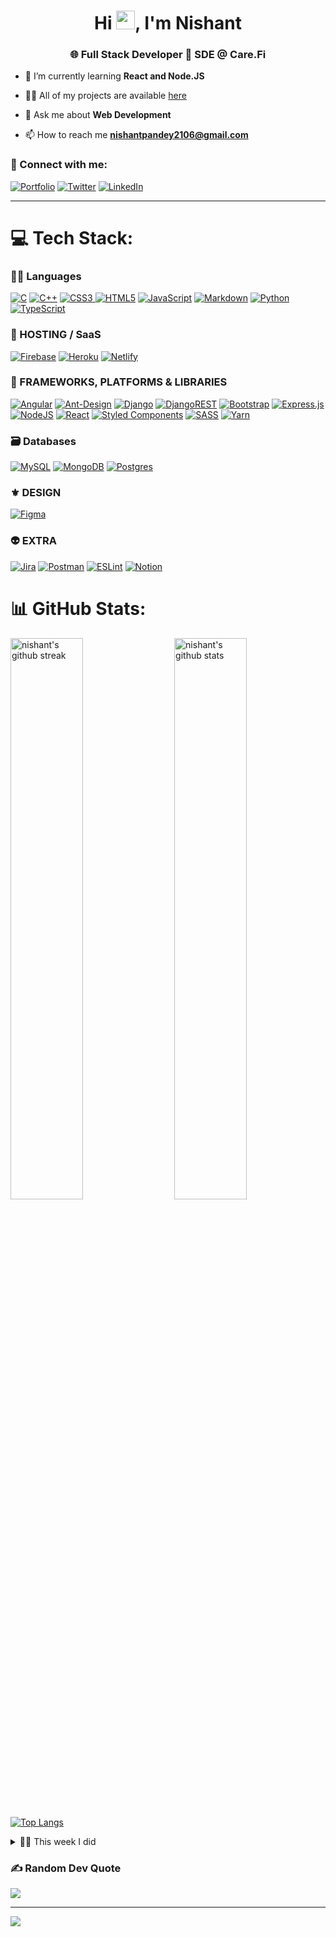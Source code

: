<h1 align="center">Hi <img src="https://raw.githubusercontent.com/MartinHeinz/MartinHeinz/master/wave.gif" width="30">, I'm Nishant</h1>
<h3 align="center">🌐 Full Stack Developer  🏥 SDE @ Care.Fi</h3>

- 🌱 I’m currently learning **React and Node.JS**

- 👨‍💻 All of my projects are available [here](https://nishantpandey.netlify.app/projects)


- 💬 Ask me about **Web Development**

- 📫 How to reach me **nishantpandey2106@gmail.com**

### 🤝 Connect with me:

[![Portfolio](https://img.shields.io/badge/Portfolio-000000?style=for-the-badge&logo=Portfolio&logoColor=white)](https://nishantpandey.netlify.app/)
[![Twitter](https://img.shields.io/badge/Twitter-1DA1F2?style=for-the-badge&logo=twitter&logoColor=white)](https://twitter.com/Nishant_2106)
[![LinkedIn](https://img.shields.io/badge/LinkedIn-0077B5?style=for-the-badge&logo=linkedin&logoColor=white)](https://www.linkedin.com/in/nishant-pandey-dev)

---


# 💻 Tech Stack:

### 🧑‍💻 Languages
[![C](https://img.shields.io/badge/c-%2300599C.svg?style=for-the-badge&logo=c&logoColor=white)](https://nishantpandey.netlify.app/) [![C++](https://img.shields.io/badge/c++-%2300599C.svg?style=for-the-badge&logo=c%2B%2B&logoColor=white)](https://nishantpandey.netlify.app/) [![CSS3](https://img.shields.io/badge/css3-%231572B6.svg?style=for-the-badge&logo=css3&logoColor=white) ![HTML5](https://img.shields.io/badge/html5-%23E34F26.svg?style=for-the-badge&logo=html5&logoColor=white)](https://nishantpandey.netlify.app/) [![JavaScript](https://img.shields.io/badge/javascript-%23323330.svg?style=for-the-badge&logo=javascript&logoColor=%23F7DF1E)](https://nishantpandey.netlify.app/) [![Markdown](https://img.shields.io/badge/markdown-%23000000.svg?style=for-the-badge&logo=markdown&logoColor=white)](https://nishantpandey.netlify.app/) [![Python](https://img.shields.io/badge/python-3670A0?style=for-the-badge&logo=python&logoColor=ffdd54)](https://nishantpandey.netlify.app/) [![TypeScript](https://img.shields.io/badge/typescript-%23007ACC.svg?style=for-the-badge&logo=typescript&logoColor=white)](https://nishantpandey.netlify.app/)
### 🚚 HOSTING / SaaS
[![Firebase](https://img.shields.io/badge/firebase-%23039BE5.svg?style=for-the-badge&logo=firebase)](https://nishantpandey.netlify.app/) [![Heroku](https://img.shields.io/badge/heroku-%23430098.svg?style=for-the-badge&logo=heroku&logoColor=white)](https://nishantpandey.netlify.app/) [![Netlify](https://img.shields.io/badge/netlify-%23000000.svg?style=for-the-badge&logo=netlify&logoColor=#00C7B7)](https://nishantpandey.netlify.app/)
### 🧩 FRAMEWORKS, PLATFORMS & LIBRARIES
[![Angular](https://img.shields.io/badge/angular-%23DD0031.svg?style=for-the-badge&logo=angular&logoColor=white)](https://nishantpandey.netlify.app/) [![Ant-Design](https://img.shields.io/badge/-AntDesign-%230170FE?style=for-the-badge&logo=ant-design&logoColor=white)](https://nishantpandey.netlify.app/) [![Django](https://img.shields.io/badge/django-%23092E20.svg?style=for-the-badge&logo=django&logoColor=white)](https://nishantpandey.netlify.app/) [![DjangoREST](https://img.shields.io/badge/DJANGO-REST-ff1709?style=for-the-badge&logo=django&logoColor=white&color=ff1709&labelColor=gray)](https://nishantpandey.netlify.app/) [![Bootstrap](https://img.shields.io/badge/bootstrap-%23563D7C.svg?style=for-the-badge&logo=bootstrap&logoColor=white)](https://nishantpandey.netlify.app/) [![Express.js](https://img.shields.io/badge/express.js-%23404d59.svg?style=for-the-badge&logo=express&logoColor=%2361DAFB)](https://nishantpandey.netlify.app/) [![NodeJS](https://img.shields.io/badge/node.js-6DA55F?style=for-the-badge&logo=node.js&logoColor=white)](https://nishantpandey.netlify.app/) [![React](https://img.shields.io/badge/react-%2320232a.svg?style=for-the-badge&logo=react&logoColor=%2361DAFB)](https://nishantpandey.netlify.app/) [![Styled Components](https://img.shields.io/badge/styled--components-DB7093?style=for-the-badge&logo=styled-components&logoColor=white)](https://nishantpandey.netlify.app/) [![SASS](https://img.shields.io/badge/SASS-hotpink.svg?style=for-the-badge&logo=SASS&logoColor=white)](https://nishantpandey.netlify.app/) [![Yarn](https://img.shields.io/badge/yarn-%232C8EBB.svg?style=for-the-badge&logo=yarn&logoColor=white)](https://nishantpandey.netlify.app/)
### 🗃️ Databases
[![MySQL](https://img.shields.io/badge/mysql-%2300f.svg?style=for-the-badge&logo=mysql&logoColor=white)](https://nishantpandey.netlify.app/) [![MongoDB](https://img.shields.io/badge/MongoDB-%234ea94b.svg?style=for-the-badge&logo=mongodb&logoColor=white)](https://nishantpandey.netlify.app/) [![Postgres](https://img.shields.io/badge/postgres-%23316192.svg?style=for-the-badge&logo=postgresql&logoColor=white)](https://nishantpandey.netlify.app/) 	
### ⚜️ DESIGN
[![Figma](https://img.shields.io/badge/figma-%23F24E1E.svg?style=for-the-badge&logo=figma&logoColor=white)](https://nishantpandey.netlify.app/)

### 👽 EXTRA
[![Jira](https://img.shields.io/badge/jira-%230A0FFF.svg?style=for-the-badge&logo=jira&logoColor=white)](https://nishantpandey.netlify.app/) [![Postman](https://img.shields.io/badge/Postman-FF6C37?style=for-the-badge&logo=postman&logoColor=white)](https://nishantpandey.netlify.app/) [![ESLint](https://img.shields.io/badge/ESLint-4B3263?style=for-the-badge&logo=eslint&logoColor=white)](https://nishantpandey.netlify.app/) [![Notion](https://img.shields.io/badge/Notion-%23000000.svg?style=for-the-badge&logo=notion&logoColor=white)](https://nishantpandey.netlify.app/)
# 📊 GitHub Stats:
[<img src="https://github-readme-stats.vercel.app/api?username=nishant2106&show_icons=true&theme=github_dark&hide_border=true" alt="nishant's github stats" width="48%" align="right" >](https://nishantpandey.netlify.app/)
<img src="https://github-readme-streak-stats.herokuapp.com/?user=nishant2106&theme=tokyonight&hide_border=true" alt="nishant's github streak" width="48%" >

[![Top Langs](https://github-readme-stats.vercel.app/api/top-langs/?username=anuraghazra)](https://github.com/anuraghazra/github-readme-stats)

<details>
  <summary>🧑‍🔬 This week I did</summary>
  <!--START_SECTION:waka-->

```text
TypeScript   4 hrs 14 mins   ███████████████████▒░░░░░   77.63 %
PHP          42 mins         ███▒░░░░░░░░░░░░░░░░░░░░░   12.99 %
JSON         23 mins         █▓░░░░░░░░░░░░░░░░░░░░░░░   07.20 %
SCSS         5 mins          ▒░░░░░░░░░░░░░░░░░░░░░░░░   01.71 %
Other        0 secs          ░░░░░░░░░░░░░░░░░░░░░░░░░   00.27 %
```

<!--END_SECTION:waka-->
</details>


### ✍️ Random Dev Quote
![](https://quotes-github-readme.vercel.app/api?type=vetical&theme=gruvbox)

---
[![](https://visitcount.itsvg.in/api?id=nishant2106&icon=0&color=0)](https://visitcount.itsvg.in)

